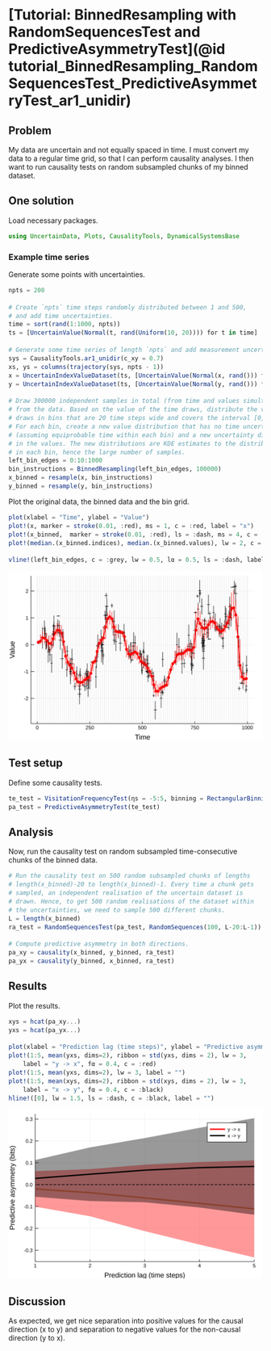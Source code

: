 # [Tutorial: BinnedResampling with RandomSequencesTest and PredictiveAsymmetryTest](@id tutorial_BinnedResampling_RandomSequencesTest_PredictiveAsymmetryTest_ar1_unidir)

## Problem

My data are uncertain and not equally spaced in time. I must convert my data to a regular time grid, so that I can perform causality analyses. I then want to run causality tests on random subsampled chunks of my binned dataset.

## One solution

Load necessary packages.

```julia
using UncertainData, Plots, CausalityTools, DynamicalSystemsBase
```

### Example time series

Generate some points with uncertainties.

```julia
npts = 200

# Create `npts` time steps randomly distributed between 1 and 500,
# and add time uncertainties.
time = sort(rand(1:1000, npts))
ts = [UncertainValue(Normal(t, rand(Uniform(10, 20)))) for t in time]
    
# Generate some time series of length `npts` and add measurement uncertainties.
sys = CausalityTools.ar1_unidir(c_xy = 0.7)
xs, ys = columns(trajectory(sys, npts - 1))
x = UncertainIndexValueDataset(ts, [UncertainValue(Normal(x, rand())) for x in xs])
y = UncertainIndexValueDataset(ts, [UncertainValue(Normal(y, rand())) for y in ys])

# Draw 300000 independent samples in total (from time and values simultaneously)
# from the data. Based on the value of the time draws, distribute the value 
# draws in bins that are 20 time steps wide and covers the interval [0, 1000].
# For each bin, create a new value distribution that has no time uncertainty 
# (assuming equiprobable time within each bin) and a new uncertainty distribution
# in the values. The new distributions are KDE estimates to the distributions 
# in each bin, hence the large number of samples.
left_bin_edges = 0:10:1000
bin_instructions = BinnedResampling(left_bin_edges, 100000)
x_binned = resample(x, bin_instructions)
y_binned = resample(y, bin_instructions)
```

Plot the original data, the binned data and the bin grid.

```julia
plot(xlabel = "Time", ylabel = "Value")
plot!(x, marker = stroke(0.01, :red), ms = 1, c = :red, label = "x")
plot!(x_binned,  marker = stroke(0.01, :red), ls = :dash, ms = 4, c = :red, label = "")
plot!(median.(x_binned.indices), median.(x_binned.values), lw = 2, c = :red, label = "")

vline!(left_bin_edges, c = :grey, lw = 0.5, lα = 0.5, ls = :dash, label = "")
```

![](figs/BinnedResampling_RandomSequencesTest_PredictiveAsymmetryTest_ar1_unidir_timeseries_binned.svg)

## Test setup

Define some causality tests.

```julia
te_test = VisitationFrequencyTest(ηs = -5:5, binning = RectangularBinning(4))
pa_test = PredictiveAsymmetryTest(te_test)
```

## Analysis

Now, run the causality test on random subsampled time-consecutive chunks of the binned data.

```julia
# Run the causality test on 500 random subsampled chunks of lengths
# length(x_binned)-20 to length(x_binned)-1. Every time a chunk gets
# sampled, an independent realisation of the uncertain dataset is 
# drawn. Hence, to get 500 random realisations of the dataset within
# the uncertainties, we need to sample 500 different chunks.
L = length(x_binned)
ra_test = RandomSequencesTest(pa_test, RandomSequences(100, L-20:L-1))

# Compute predictive asymmetry in both directions.
pa_xy = causality(x_binned, y_binned, ra_test)
pa_yx = causality(y_binned, x_binned, ra_test)
```

## Results

Plot the results.

```julia
xys = hcat(pa_xy...)
yxs = hcat(pa_yx...)

plot(xlabel = "Prediction lag (time steps)", ylabel = "Predictive asymmetry (bits)", xlims = (1, 5))
plot!(1:5, mean(yxs, dims=2), ribbon = std(yxs, dims = 2), lw = 3,
    label = "y -> x", fα = 0.4, c = :red)
plot!(1:5, mean(yxs, dims=2), lw = 3, label = "")
plot!(1:5, mean(xys, dims=2), ribbon = std(xys, dims = 2), lw = 3, 
    label = "x -> y", fα = 0.4, c = :black)
hline!([0], lw = 1.5, ls = :dash, c = :black, label = "")
```

![](figs/BinnedResampling_RandomSequencesTest_PredictiveAsymmetryTest_ar1_results.svg)

## Discussion

As expected, we get nice separation into positive values for the causal direction (x to y) and separation to negative values for the non-causal direction (y to x).